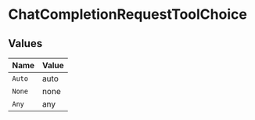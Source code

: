 # ChatCompletionRequestToolChoice


## Values

| Name   | Value  |
| ------ | ------ |
| `Auto` | auto   |
| `None` | none   |
| `Any`  | any    |